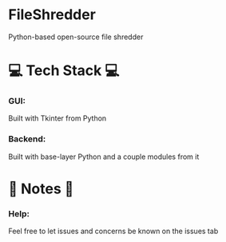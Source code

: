 # FileShredder
Python-based open-source file shredder

# 💻 Tech Stack 💻

### GUI: 
Built with Tkinter from Python
### Backend:
Built with base-layer Python and a couple modules from it

# 📝 Notes 📝

### Help:
Feel free to let issues and concerns be known on the issues tab
